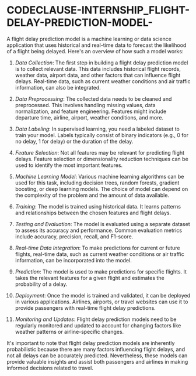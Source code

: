 # CODECLAUSE-INTERNSHIP_FLIGHT-DELAY-PREDICTION-MODEL-
A flight delay prediction model is a machine learning or data science application that uses historical and real-time data to forecast the likelihood of a flight being delayed. Here's an overview of how such a model works:

1. *Data Collection*: The first step in building a flight delay prediction model is to collect relevant data. This data includes historical flight records, weather data, airport data, and other factors that can influence flight delays. Real-time data, such as current weather conditions and air traffic information, can also be integrated.

2. *Data Preprocessing*: The collected data needs to be cleaned and preprocessed. This involves handling missing values, data normalization, and feature engineering. Features might include departure time, airline, airport, weather conditions, and more.

3. *Data Labeling*: In supervised learning, you need a labeled dataset to train your model. Labels typically consist of binary indicators (e.g., 0 for no delay, 1 for delay) or the duration of the delay.

4. *Feature Selection*: Not all features may be relevant for predicting flight delays. Feature selection or dimensionality reduction techniques can be used to identify the most important features.

5. *Machine Learning Model*: Various machine learning algorithms can be used for this task, including decision trees, random forests, gradient boosting, or deep learning models. The choice of model can depend on the complexity of the problem and the amount of data available.

6. *Training*: The model is trained using historical data. It learns patterns and relationships between the chosen features and flight delays.

7. *Testing and Evaluation*: The model is evaluated using a separate dataset to assess its accuracy and performance. Common evaluation metrics include accuracy, precision, recall, and F1-score.

8. *Real-time Data Integration*: To make predictions for current or future flights, real-time data, such as current weather conditions or air traffic information, can be incorporated into the model.

9. *Prediction*: The model is used to make predictions for specific flights. It takes the relevant features for a given flight and estimates the probability of a delay.

10. *Deployment*: Once the model is trained and validated, it can be deployed in various applications. Airlines, airports, or travel websites can use it to provide passengers with real-time flight delay predictions.

11. *Monitoring and Updates*: Flight delay prediction models need to be regularly monitored and updated to account for changing factors like weather patterns or airline-specific changes.

It's important to note that flight delay prediction models are inherently probabilistic because there are many factors influencing flight delays, and not all delays can be accurately predicted. Nevertheless, these models can provide valuable insights and assist both passengers and airlines in making informed decisions related to travel.
